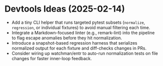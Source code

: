 # Devtools Ideas (2025-02-14)

- Add a tiny CLI helper that runs targeted pytest subsets (`normalize`, `regression`, or individual fixtures) to avoid manual filtering each time.
- Integrate a Markdown-focused linter (e.g., remark-lint) into the pipeline to flag escape anomalies before they hit normalization.
- Introduce a snapshot-based regression harness that serializes normalized output for each fixture and diff-checks changes in PRs.
- Consider wiring up watchman/entr to auto-run normalization tests on file changes for faster inner-loop feedback.

